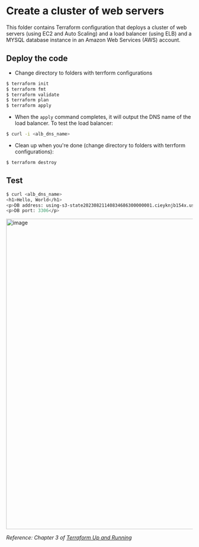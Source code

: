 # Create a cluster of web servers

This folder contains Terraform configuration that deploys a cluster of web servers (using EC2 and Auto Scaling) and a load balancer (using ELB) and a MYSQL database instance in an Amazon Web Services (AWS) account. 

## Deploy the code
- Change directory to folders with terrform configurations
```bash
$ terraform init
$ terraform fmt
$ terraform validate
$ terraform plan
$ terraform apply
```

- When the ```apply``` command completes, it will output the DNS name of the load balancer. To test the load balancer:
```bash
$ curl -i <alb_dns_name>
```

- Clean up when you're done (change directory to folders with terrform configurations):
```
$ terraform destroy
```

## Test
```bash
$ curl <alb_dns_name>
<h1>Hello, World</h1>
<p>DB address: using-s3-state20230821140834686300000001.cieyknjb154x.us-west-1.rds.amazonaws.com</p>
<p>DB port: 3306</p>
```

<img width="839" alt="image" src="https://github.com/Mbaoma/terraform-snippets/assets/49791498/21ef46db-0a7b-4073-a9e2-c1b02ef81870">

*Reference: Chapter 3 of [Terraform Up and Running](http://www.terraformupandrunning.com/)*